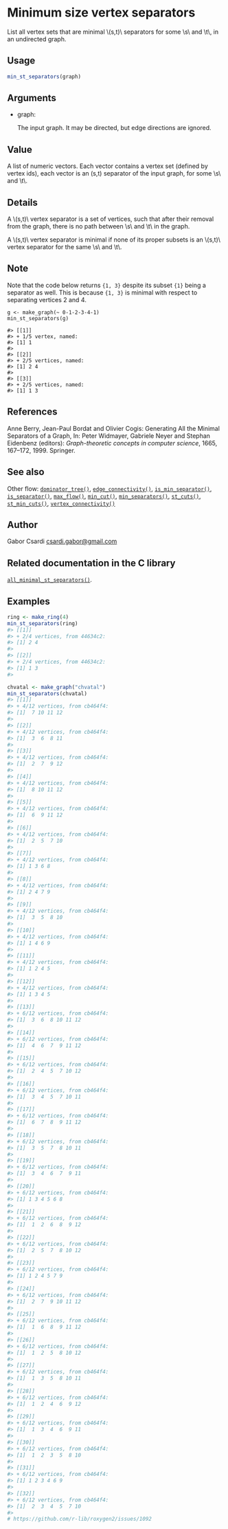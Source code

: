 # Minimum size vertex separators

List all vertex sets that are minimal \\(s,t)\\ separators for some
\\s\\ and \\t\\, in an undirected graph.

## Usage

``` r
min_st_separators(graph)
```

## Arguments

- graph:

  The input graph. It may be directed, but edge directions are ignored.

## Value

A list of numeric vectors. Each vector contains a vertex set (defined by
vertex ids), each vector is an (s,t) separator of the input graph, for
some \\s\\ and \\t\\.

## Details

A \\(s,t)\\ vertex separator is a set of vertices, such that after their
removal from the graph, there is no path between \\s\\ and \\t\\ in the
graph.

A \\(s,t)\\ vertex separator is minimal if none of its proper subsets is
an \\(s,t)\\ vertex separator for the same \\s\\ and \\t\\.

## Note

Note that the code below returns `{1, 3}` despite its subset `{1}` being
a separator as well. This is because `{1, 3}` is minimal with respect to
separating vertices 2 and 4.

    g <- make_graph(~ 0-1-2-3-4-1)
    min_st_separators(g)

    #> [[1]]
    #> + 1/5 vertex, named:
    #> [1] 1
    #>
    #> [[2]]
    #> + 2/5 vertices, named:
    #> [1] 2 4
    #>
    #> [[3]]
    #> + 2/5 vertices, named:
    #> [1] 1 3

## References

Anne Berry, Jean-Paul Bordat and Olivier Cogis: Generating All the
Minimal Separators of a Graph, In: Peter Widmayer, Gabriele Neyer and
Stephan Eidenbenz (editors): *Graph-theoretic concepts in computer
science*, 1665, 167–172, 1999. Springer.

## See also

Other flow:
[`dominator_tree()`](https://r.igraph.org/reference/dominator_tree.md),
[`edge_connectivity()`](https://r.igraph.org/reference/edge_connectivity.md),
[`is_min_separator()`](https://r.igraph.org/reference/is_min_separator.md),
[`is_separator()`](https://r.igraph.org/reference/is_separator.md),
[`max_flow()`](https://r.igraph.org/reference/max_flow.md),
[`min_cut()`](https://r.igraph.org/reference/min_cut.md),
[`min_separators()`](https://r.igraph.org/reference/min_separators.md),
[`st_cuts()`](https://r.igraph.org/reference/st_cuts.md),
[`st_min_cuts()`](https://r.igraph.org/reference/st_min_cuts.md),
[`vertex_connectivity()`](https://r.igraph.org/reference/vertex_connectivity.md)

## Author

Gabor Csardi <csardi.gabor@gmail.com>

## Related documentation in the C library

[`all_minimal_st_separators()`](https://igraph.org/c/html/latest/igraph-Separators.html#igraph_all_minimal_st_separators).

## Examples

``` r
ring <- make_ring(4)
min_st_separators(ring)
#> [[1]]
#> + 2/4 vertices, from 44634c2:
#> [1] 2 4
#> 
#> [[2]]
#> + 2/4 vertices, from 44634c2:
#> [1] 1 3
#> 

chvatal <- make_graph("chvatal")
min_st_separators(chvatal)
#> [[1]]
#> + 4/12 vertices, from cb464f4:
#> [1]  7 10 11 12
#> 
#> [[2]]
#> + 4/12 vertices, from cb464f4:
#> [1]  3  6  8 11
#> 
#> [[3]]
#> + 4/12 vertices, from cb464f4:
#> [1]  2  7  9 12
#> 
#> [[4]]
#> + 4/12 vertices, from cb464f4:
#> [1]  8 10 11 12
#> 
#> [[5]]
#> + 4/12 vertices, from cb464f4:
#> [1]  6  9 11 12
#> 
#> [[6]]
#> + 4/12 vertices, from cb464f4:
#> [1]  2  5  7 10
#> 
#> [[7]]
#> + 4/12 vertices, from cb464f4:
#> [1] 1 3 6 8
#> 
#> [[8]]
#> + 4/12 vertices, from cb464f4:
#> [1] 2 4 7 9
#> 
#> [[9]]
#> + 4/12 vertices, from cb464f4:
#> [1]  3  5  8 10
#> 
#> [[10]]
#> + 4/12 vertices, from cb464f4:
#> [1] 1 4 6 9
#> 
#> [[11]]
#> + 4/12 vertices, from cb464f4:
#> [1] 1 2 4 5
#> 
#> [[12]]
#> + 4/12 vertices, from cb464f4:
#> [1] 1 3 4 5
#> 
#> [[13]]
#> + 6/12 vertices, from cb464f4:
#> [1]  3  6  8 10 11 12
#> 
#> [[14]]
#> + 6/12 vertices, from cb464f4:
#> [1]  4  6  7  9 11 12
#> 
#> [[15]]
#> + 6/12 vertices, from cb464f4:
#> [1]  2  4  5  7 10 12
#> 
#> [[16]]
#> + 6/12 vertices, from cb464f4:
#> [1]  3  4  5  7 10 11
#> 
#> [[17]]
#> + 6/12 vertices, from cb464f4:
#> [1]  6  7  8  9 11 12
#> 
#> [[18]]
#> + 6/12 vertices, from cb464f4:
#> [1]  3  5  7  8 10 11
#> 
#> [[19]]
#> + 6/12 vertices, from cb464f4:
#> [1]  3  4  6  7  9 11
#> 
#> [[20]]
#> + 6/12 vertices, from cb464f4:
#> [1] 1 3 4 5 6 8
#> 
#> [[21]]
#> + 6/12 vertices, from cb464f4:
#> [1]  1  2  6  8  9 12
#> 
#> [[22]]
#> + 6/12 vertices, from cb464f4:
#> [1]  2  5  7  8 10 12
#> 
#> [[23]]
#> + 6/12 vertices, from cb464f4:
#> [1] 1 2 4 5 7 9
#> 
#> [[24]]
#> + 6/12 vertices, from cb464f4:
#> [1]  2  7  9 10 11 12
#> 
#> [[25]]
#> + 6/12 vertices, from cb464f4:
#> [1]  1  6  8  9 11 12
#> 
#> [[26]]
#> + 6/12 vertices, from cb464f4:
#> [1]  1  2  5  8 10 12
#> 
#> [[27]]
#> + 6/12 vertices, from cb464f4:
#> [1]  1  3  5  8 10 11
#> 
#> [[28]]
#> + 6/12 vertices, from cb464f4:
#> [1]  1  2  4  6  9 12
#> 
#> [[29]]
#> + 6/12 vertices, from cb464f4:
#> [1]  1  3  4  6  9 11
#> 
#> [[30]]
#> + 6/12 vertices, from cb464f4:
#> [1]  1  2  3  5  8 10
#> 
#> [[31]]
#> + 6/12 vertices, from cb464f4:
#> [1] 1 2 3 4 6 9
#> 
#> [[32]]
#> + 6/12 vertices, from cb464f4:
#> [1]  2  3  4  5  7 10
#> 
# https://github.com/r-lib/roxygen2/issues/1092
```
